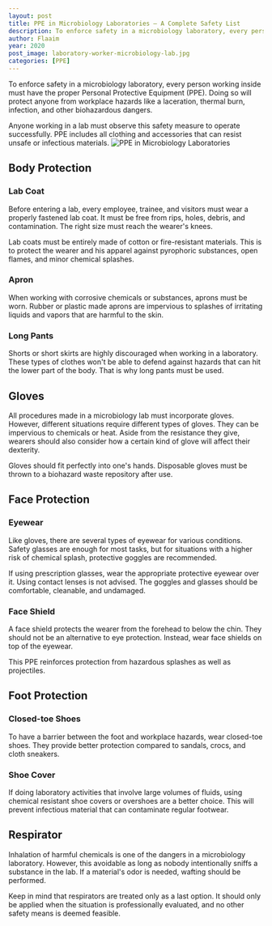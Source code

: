 ```yaml
---
layout: post
title: PPE in Microbiology Laboratories — A Complete Safety List
description: To enforce safety in a microbiology laboratory, every person working inside must have the proper Personal Protective Equipment (PPE). Doing so will protect anyone from workplace hazards like a laceration, thermal burn, infection, and other biohazardous dangers.
author: Flaaim
year: 2020
post_image: laboratory-worker-microbiology-lab.jpg
categories: [PPE]
---
```


To enforce safety in a microbiology laboratory, every person working inside must have the proper Personal Protective Equipment (PPE). Doing so will protect anyone from workplace hazards like a laceration, thermal burn, infection, and other biohazardous dangers.

Anyone working in a lab must observe this safety measure to operate successfully. PPE includes all clothing and accessories that can resist unsafe or infectious materials.
![PPE in Microbiology Laboratories](https://safetyworkblog.com/assets/laboratory-worker-microbiology-lab.jpg)
## Body Protection


### Lab Coat

Before entering a lab, every employee, trainee, and visitors must wear a properly fastened lab coat. It must be free from rips, holes, debris, and contamination. The right size must reach the wearer's knees.

Lab coats must be entirely made of cotton or fire-resistant materials. This is to protect the wearer and his apparel against pyrophoric substances, open flames, and minor chemical splashes.

### Apron

When working with corrosive chemicals or substances, aprons must be worn. Rubber or plastic made aprons are impervious to splashes of irritating liquids and vapors that are harmful to the skin.

### Long Pants

Shorts or short skirts are highly discouraged when working in a laboratory. These types of clothes won't be able to defend against hazards that can hit the lower part of the body. That is why long pants must be used.

## Gloves


All procedures made in a microbiology lab must incorporate gloves. However, different situations require different types of gloves. They can be impervious to chemicals or heat. Aside from the resistance they give, wearers should also consider how a certain kind of glove will affect their dexterity.



Gloves should fit perfectly into one's hands. Disposable gloves must be thrown to a biohazard waste repository after use.



## Face Protection


### Eyewear


Like gloves, there are several types of eyewear for various conditions. Safety glasses are enough for most tasks, but for situations with a higher risk of chemical splash, protective goggles are recommended.



If using prescription glasses, wear the appropriate protective eyewear over it. Using contact lenses is not advised. The goggles and glasses should be comfortable, cleanable, and undamaged.



### Face Shield


A face shield protects the wearer from the forehead to below the chin. They should not be an alternative to eye protection. Instead, wear face shields on top of the eyewear.



This PPE reinforces protection from hazardous splashes as well as projectiles.



## Foot Protection


### Closed-toe Shoes


To have a barrier between the foot and workplace hazards, wear closed-toe shoes. They provide better protection compared to sandals, crocs, and cloth sneakers.



### Shoe Cover


If doing laboratory activities that involve large volumes of fluids, using chemical resistant shoe covers or overshoes are a better choice. This will prevent infectious material that can contaminate regular footwear.



## Respirator


Inhalation of harmful chemicals is one of the dangers in a microbiology laboratory. However, this avoidable as long as nobody intentionally sniffs a substance in the lab. If a material's odor is needed, wafting should be performed.



Keep in mind that respirators are treated only as a last option. It should only be applied when the situation is professionally evaluated, and no other safety means is deemed feasible.
